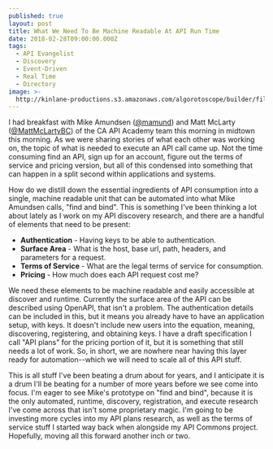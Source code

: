 ```yaml
---
published: true
layout: post
title: What We Need To Be Machine Readable At API Run Time
date: 2018-02-28T09:00:00.000Z
tags:
  - API Evangelist
  - Discovery
  - Event-Driven
  - Real Time
  - Directory
image: >-
  http://kinlane-productions.s3.amazonaws.com/algorotoscope/builder/filtered/68_174_800_500_0_max_0_-5_-1.jpg
---
```

I had breakfast with Mike Amundsen (<a href="https://twitter.com/mamund">@mamund</a>) and Matt McLarty (<a href="https://twitter.com/MattMcLartyBC">@MattMcLartyBC</a>) of the CA API Academy team this morning in midtown this morning. As we were sharing stories of what each other was working on, the topic of what is needed to execute an API call came up. Not the time consuming find an API, sign up for an account, figure out the terms of service and pricing version, but all of this condensed into something that can happen in a split second within applications and systems.

How do we distill down the essential ingredients of API consumption into a single, machine readable unit that can be automated into what Mike Amundsen calls, "find and bind". This is something I've been thinking a lot about lately as I work on my API discovery research, and there are a handful of elements that need to be present:

- **Authentication** - Having keys to be able to authentication.
- **Surface Area** - What is the host, base url, path, headers, and parameters for a request.
- **Terms of Service** - What are the legal terms of service for consumption.
- **Pricing** - How much does each API request cost me?

We need these elements to be machine readable and easily accessible at discover and runtime. Currently the surface area of the API can be described using OpenAPI, that isn't a problem. The authentication details can be included in this, but it means you already have to have an application setup, with keys. It doesn't include new users into the equation, meaning, discovering, registering, and obtaining keys. I have a draft specification I call "API plans" for the pricing portion of it, but it is something that still needs a lot of work. So, in short, we are nowhere near having this layer ready for automation--which we will need to scale all of this API stuff.

This is all stuff I've been beating a drum about for years, and I anticipate it is a drum I'll be beating for a number of more years before we see come into focus. I'm eager to see Mike's prototype on "find and bind", because it is the only automated, runtime, discovery, registration, and execute research I've come across that isn't some proprietary magic. I'm going to be investing more cycles into my API plans research, as well as the terms of service stuff I started way back when alongside my API Commons project. Hopefully, moving all this forward another inch or two.
